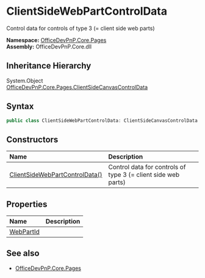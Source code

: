 # ClientSideWebPartControlData
Control data for controls of type 3 (= client side web parts)  

**Namespace:** [OfficeDevPnP.Core.Pages](OfficeDevPnP.Core.Pages.md)  
**Assembly:** OfficeDevPnP.Core.dll  
## Inheritance Hierarchy
System.Object  
    [OfficeDevPnP.Core.Pages.ClientSideCanvasControlData](OfficeDevPnP.Core.Pages.ClientSideCanvasControlData.md)
## Syntax
```C#
public class ClientSideWebPartControlData: ClientSideCanvasControlData
```
## Constructors
|**Name**|**Description**|
|:-----|:-----|
| [ClientSideWebPartControlData()](OfficeDevPnP.Core.Pages.ClientSideWebPartControlData.ctor1.md) |  Control data for controls of type 3 (= client side web parts) 
## Properties
|**Name**|**Description**|
|:-----|:-----|
| [WebPartId](OfficeDevPnP.Core.Pages.ClientSideWebPartControlData.WebPartId.md) | 
## See also
- [OfficeDevPnP.Core.Pages](OfficeDevPnP.Core.Pages.md)
